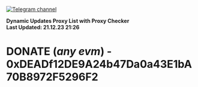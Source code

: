 [![Telegram channel](https://img.shields.io/endpoint?url=https://runkit.io/damiankrawczyk/telegram-badge/branches/master?url=https://t.me/n4z4v0d)](https://t.me/n4z4v0d) 

**Dynamic Updates Proxy List with Proxy Checker**  
**Last Updated: 21.12.23 21:26**

# DONATE (_any evm_) - 0xDEADf12DE9A24b47Da0a43E1bA70B8972F5296F2
